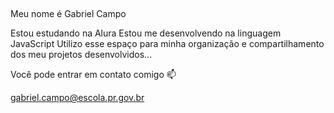 ## <Boas vindas ao meu perfil> 
Meu nome é Gabriel Campo

Estou estudando na Alura
Estou me desenvolvendo na linguagem JavaScript
Utilizo esse espaço para minha organização e compartilhamento dos meu projetos desenvolvidos...

Você pode entrar em contato comigo 📫

gabriel.campo@escola.pr.gov.br 




